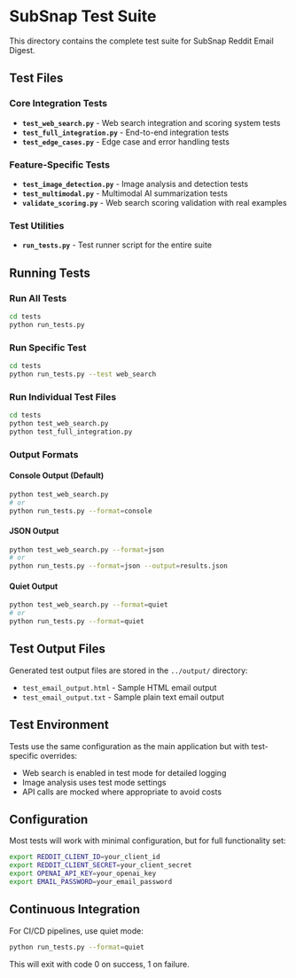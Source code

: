 # SubSnap Test Suite

This directory contains the complete test suite for SubSnap Reddit Email Digest.

## Test Files

### Core Integration Tests
- **`test_web_search.py`** - Web search integration and scoring system tests
- **`test_full_integration.py`** - End-to-end integration tests
- **`test_edge_cases.py`** - Edge case and error handling tests

### Feature-Specific Tests
- **`test_image_detection.py`** - Image analysis and detection tests
- **`test_multimodal.py`** - Multimodal AI summarization tests
- **`validate_scoring.py`** - Web search scoring validation with real examples

### Test Utilities
- **`run_tests.py`** - Test runner script for the entire suite

## Running Tests

### Run All Tests
```bash
cd tests
python run_tests.py
```

### Run Specific Test
```bash
cd tests
python run_tests.py --test web_search
```

### Run Individual Test Files
```bash
cd tests
python test_web_search.py
python test_full_integration.py
```

### Output Formats

#### Console Output (Default)
```bash
python test_web_search.py
# or
python run_tests.py --format=console
```

#### JSON Output
```bash
python test_web_search.py --format=json
# or
python run_tests.py --format=json --output=results.json
```

#### Quiet Output
```bash
python test_web_search.py --format=quiet
# or
python run_tests.py --format=quiet
```

## Test Output Files

Generated test output files are stored in the `../output/` directory:
- `test_email_output.html` - Sample HTML email output
- `test_email_output.txt` - Sample plain text email output

## Test Environment

Tests use the same configuration as the main application but with test-specific overrides:
- Web search is enabled in test mode for detailed logging
- Image analysis uses test mode settings
- API calls are mocked where appropriate to avoid costs

## Configuration

Most tests will work with minimal configuration, but for full functionality set:
```bash
export REDDIT_CLIENT_ID=your_client_id
export REDDIT_CLIENT_SECRET=your_client_secret
export OPENAI_API_KEY=your_openai_key
export EMAIL_PASSWORD=your_email_password
```

## Continuous Integration

For CI/CD pipelines, use quiet mode:
```bash
python run_tests.py --format=quiet
```

This will exit with code 0 on success, 1 on failure.